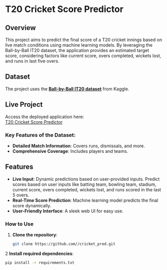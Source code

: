# T20 Cricket Score Predictor

## **Overview**
This project aims to predict the final score of a T20 cricket innings based on live match conditions using machine learning models. 
By leveraging the Ball-by-Ball IT20 dataset, the application provides an estimated target score, considering factors like current score, overs completed, wickets lost, and runs in last five overs.

## **Dataset**
The project uses the **[Ball-by-Ball IT20 dataset](https://www.kaggle.com/datasets/jamiewelsh2/ball-by-ball-it20)** from Kaggle.

## **Live Project**
Access the deployed application here:  
[T20 Cricket Score Predictor](https://t20-score-prediction-mc92.onrender.com)

### Key Features of the Dataset:
- **Detailed Match Information**: Covers runs, dismissals, and more.
- **Comprehensive Coverage**: Includes players and teams.

## **Features**
- **Live Input**: Dynamic predictions based on user-provided inputs.
  Predict scores based on user inputs like batting team, bowling team, stadium, current score, overs completed, wickets lost, and runs scored in the last 5 overs.
- **Real-Time Score Prediction**: Machine learning model predicts the final score dynamically.
- **User-Friendly Interface**: A sleek web UI for easy use.

### How to Use
1. **Clone the repository**:
   ```bash
   git clone https://github.com//cricket_pred.git
2 **Install required dependencies**:
   ```bash
   pip install -r requirements.txt


